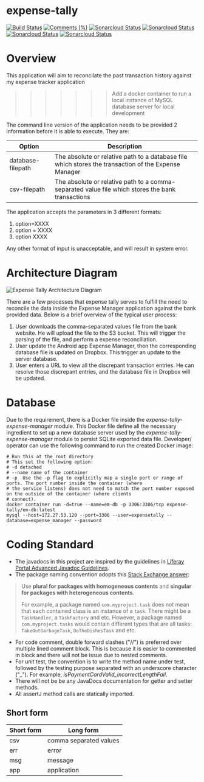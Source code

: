 # expense-tally #
[![Build Status](https://travis-ci.com/francis-pang/expense-tally.svg?branch=master)](https://travis-ci.com/francis-pang/expense-tally)
[![Comments (%)](https://sonarcloud.io/api/project_badges/measure?project=boyshawn_expense-tally&metric=security_rating)](https://sonarcloud.io/dashboard?id=boyshawn_expense-tally)
[![Sonarcloud Status](https://sonarcloud.io/api/project_badges/measure?project=boyshawn_expense-tally&metric=reliability_rating)](https://sonarcloud.io/dashboard?id=boyshawn_expense-tally)
[![Sonarcloud Status](https://sonarcloud.io/api/project_badges/measure?project=boyshawn_expense-tally&metric=vulnerabilities)](https://sonarcloud.io/dashboard?id=boyshawn_expense-tally)
[![Sonarcloud Status](https://sonarcloud.io/api/project_badges/measure?project=boyshawn_expense-tally&metric=coverage)](https://sonarcloud.io/dashboard?id=boyshawn_expense-tally)
[![Sonarcloud Status](https://sonarcloud.io/api/project_badges/measure?project=boyshawn_expense-tally&metric=sqale_rating)](https://sonarcloud.io/dashboard?id=boyshawn_expense-tally)

# Overview #
This application will aim to reconcilate the past transaction history against my expense tracker application
>>>>>>> Add a docker container to run a local instance of MySQL database server for local development

The command line version of the application needs to be provided 2 information before it is able to execute. They are:

| Option             | Description |
|--------------------|-------------|
|  database-filepath | The absolute or relative path to a database file which stores the transaction of the Expense Manager |
| csv-filepath       | The absolute or relative path to a comma-separated value file which stores the bank transactions |

The application accepts the parameters in 3 different formats:
1. option=XXXX
2. option = XXXX
3. option XXXX

Any other format of input is unacceptable, and will result in system error. 

# Architecture Diagram #
![Expense Tally Architecture Diagram](docs/architecture-diagram.svg)

There are a few processes that expense tally serves to fulfill the need to reconcile the data inside the Expense Manager
application against the bank provided data. Below is a brief overview of the typical user process:

1. User downloads the comma-separated values file from the bank website. He will upload the file to the S3 bucket. This 
   will trigger the parsing of the file, and perform a expense reconciliation.
2. User update the Android app Expense Manager, then the corresponding database file is updated on Dropbox. This trigger 
   an update to the server database.
3. User enters a URL to view all the discrepant transaction entries. He can resolve those discrepant entries, and the 
   database file in Dropbox will be updated.

# Database #
Due to the requirement, there is a Docker file inside the _expense-tally-expense-manager_ module. This Docker file define all the necessary ingredient to set up a new database server used by the _expense-tally-expense-manager_ module to persist SQLite exported data file. Developer/ operator can use the following command to run the created Docker image:
```Shell
# Run this at the root directory
# This set the following option:
# -d detached
# --name name of the container
# -p  Use the -p flag to explicitly map a single port or range of ports. The port number inside the container (where 
# the service listens) does not need to match the port number exposed on the outside of the container (where clients 
# connect).
docker container run -d=true --name=em-db -p 3306:3306/tcp expense-tally/em-db:latest
mysql --host=172.27.53.120 --port=3306 --user=expensetally --database=expense_manager --password
```

# Coding Standard #
* The javadocs in this project are inspired by the guidelines in 
  [Liferay Portal Advanced Javadoc Guidelines](https://github.com/liferay/liferay-portal/blob/master/readme/ADVANCED_JAVADOC_GUIDELINES.markdown).
* The package naming convention adopts this 
  [Stack Exchange answer](https://softwareengineering.stackexchange.com/a/75929/88556):
> Use **plural for packages with homogeneous contents** and **singular for packages with heterogeneous contents**.
>
> For example, a package named `com.myproject.task` does not mean that each contained class is an instance of a `task`. 
> There might be a `TaskHandler`, a `TaskFactory` and etc. However, a package named `com.myproject.tasks` would contain
> different types that are all tasks: `TakeOutGarbageTask`, `DoTheDishesTask` and etc.
* For code comment, double forward slashes ("//") is preferred over multiple lined comment block. This is because it is 
  easier to commented in block and there will not be issue due to nested comments.
* For unit test, the convention is to write the method name under test, followed by the testing purpose separated with 
  an underscore character ("_"). For example, *isPaymentCardValid_incorrectLengthFail*.
* There will not be be any JavaDocs documentation for getter and setter methods.
* All assertJ method calls are statically imported.

## Short form ##

| Short form | Long form |
|------------|-----------|
| csv        | comma separated values |
| err        | error |
| msg        | message | 
| app        | application |
